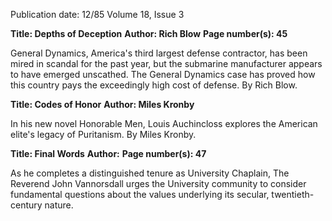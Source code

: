 Publication date: 12/85
Volume 18, Issue 3

**Title: Depths of Deception**
**Author: Rich Blow**
**Page number(s): 45**

General Dynamics, America's third largest defense contractor, has been mired in scandal for the past year, but the submarine manufacturer appears to have emerged unscathed. The General Dynamics case has proved how this country pays the exceedingly high cost of defense. By Rich Blow.


**Title: Codes of Honor**
**Author: Miles Kronby**

In his new novel Honorable Men, Louis Auchincloss explores the American elite's legacy of Puritanism. By Miles Kronby.


**Title: Final Words**
**Author:** 
**Page number(s): 47**

As he completes a distinguished tenure as University Chaplain, The Reverend John Vannorsdall urges the University community to consider fundamental questions about the values underlying its secular, twentieth-century nature.